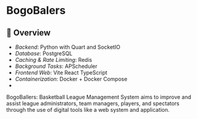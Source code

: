 # BogoBalers

## 🔹 Overview
- *Backend*: Python with Quart and SocketIO
- *Database*: PostgreSQL  
- *Caching & Rate Limiting*: Redis  
- *Background Tasks*: APScheduler  
- *Frontend Web*: Vite React TypeScript 
- *Containerization*: Docker + Docker Compose
- 
BogoBallers: Basketball League Management System aims to improve and assist league administrators, team managers, players, and spectators through the use of digital tools like a web system and application.
